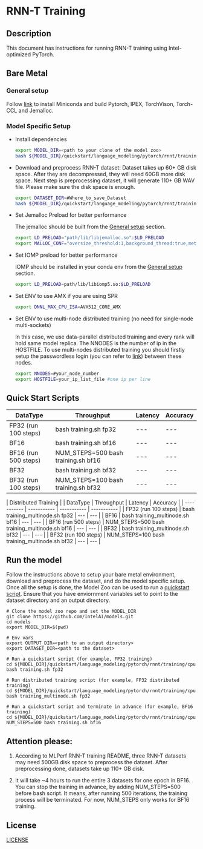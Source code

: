 # RNN-T Training

## Description

This document has instructions for running RNN-T training using Intel-optimized PyTorch.

## Bare Metal
### General setup

Follow [link](/docs/general/pytorch/BareMetalSetup.md) to install Miniconda and build Pytorch, IPEX, TorchVison, Torch-CCL and Jemalloc.

### Model Specific Setup
* Install dependencies
  ```bash
  export MODEL_DIR=<path to your clone of the model zoo>
  bash ${MODEL_DIR}/quickstart/language_modeling/pytorch/rnnt/training/cpu/install_dependency.sh
  ```

* Download and preprocess RNN-T dataset:
  Dataset takes up 60+ GB disk space. After they are decompressed, they will need 60GB more disk space. Next step is preprocessing dataset, it will generate 110+ GB WAV file. Please make sure the disk space is enough.
  ```bash
  export DATASET_DIR=#Where_to_save_Dataset
  bash ${MODEL_DIR}/quickstart/language_modeling/pytorch/rnnt/training/cpu/download_dataset.sh
  ```

* Set Jemalloc Preload for better performance

  The jemalloc should be built from the [General setup](#general-setup) section.
  ```bash
  export LD_PRELOAD="path/lib/libjemalloc.so":$LD_PRELOAD
  export MALLOC_CONF="oversize_threshold:1,background_thread:true,metadata_thp:auto,dirty_decay_ms:9000000000,muzzy_decay_ms:9000000000"
  ```

* Set IOMP preload for better performance

  IOMP should be installed in your conda env from the [General setup](#general-setup) section.
  ```bash
  export LD_PRELOAD=path/lib/libiomp5.so:$LD_PRELOAD
  ```

* Set ENV to use AMX if you are using SPR
  ```bash
  export DNNL_MAX_CPU_ISA=AVX512_CORE_AMX
  ```
* Set ENV to use multi-node distributed training (no need for single-node multi-sockets)

  In this case, we use data-parallel distributed training and every rank will hold same model replica. The NNODES is the number of ip in the HOSTFILE. To use multi-nodes distributed training you should firstly setup the passwordless login (you can refer to [link](https://linuxize.com/post/how-to-setup-passwordless-ssh-login/)) between these nodes. 
  ```bash
  export NNODES=#your_node_number
  export HOSTFILE=your_ip_list_file #one ip per line
  ```

## Quick Start Scripts

|  DataType   | Throughput  |  Latency    |   Accuracy  |
| ----------- | ----------- | ----------- | ----------- |
| FP32 (run 100 steps)        | bash training.sh fp32 | --- | --- |
| BF16        | bash training.sh bf16 | --- | --- |
| BF16 (run 500 steps)       | NUM_STEPS=500 bash training.sh bf16 | --- | --- |
| BF32        | bash training.sh bf32 | --- | --- |
| BF32 (run 100 steps)       | NUM_STEPS=100 bash training.sh bf32 | --- | --- |

|               Distributed Training                    |
|  DataType   | Throughput  |  Latency    |   Accuracy  |
| ----------- | ----------- | ----------- | ----------- |
| FP32 (run 100 steps)       | bash training_multinode.sh fp32 | --- | --- |
| BF16        | bash training_multinode.sh bf16 | --- | --- |
| BF16 (run 500 steps)        | NUM_STEPS=500 bash training_multinode.sh bf16 | --- | --- |
| BF32        | bash training_multinode.sh bf32 | --- | --- |
| BF32 (run 100 steps)        | NUM_STEPS=100 bash training_multinode.sh bf32 | --- | --- |
## Run the model

Follow the instructions above to setup your bare metal environment, download and
preprocess the dataset, and do the model specific setup. Once all the setup is done,
the Model Zoo can be used to run a [quickstart script](#quick-start-scripts).
Ensure that you have enviornment variables set to point to the dataset directory and
an output directory.

```
# Clone the model zoo repo and set the MODEL_DIR
git clone https://github.com/IntelAI/models.git
cd models
export MODEL_DIR=$(pwd)

# Env vars
export OUTPUT_DIR=<path to an output directory>
export DATASET_DIR=<path to the dataset>

# Run a quickstart script (for example, FP32 training)
cd ${MODEL_DIR}/quickstart/language_modeling/pytorch/rnnt/training/cpu
bash training.sh fp32

# Run distributed training script (for example, FP32 distributed training)
cd ${MODEL_DIR}/quickstart/language_modeling/pytorch/rnnt/training/cpu
bash training_multinode.sh fp32

# Run a quickstart script and terminate in advance (for example, BF16 training)
cd ${MODEL_DIR}/quickstart/language_modeling/pytorch/rnnt/training/cpu
NUM_STEPS=500 bash training.sh bf16
```
## Attention please:
1. According to MLPerf RNN-T training README, three RNN-T datasets may need 500GB disk space to preprocess the dataset. After preprocessing done, datasets take up 110+ GB disk.

2. It will take ~4 hours to run the entire 3 datasets for one epoch in BF16. You can stop the training in advance, by adding NUM_STEPS=500 before bash script. It means, after running 500 iterations, the training process will be terminated. For now, NUM_STEPS only works for BF16 training.

<!--- 80. License -->
## License

[LICENSE](/LICENSE)
